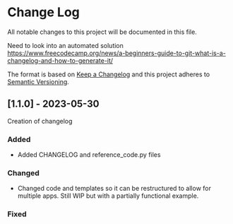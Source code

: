 # Change Log
All notable changes to this project will be documented in this file.

Need to look into an automated solution https://www.freecodecamp.org/news/a-beginners-guide-to-git-what-is-a-changelog-and-how-to-generate-it/
 
The format is based on [Keep a Changelog](http://keepachangelog.com/)
and this project adheres to [Semantic Versioning](http://semver.org/).
 
## [1.1.0] - 2023-05-30
 
Creation of changelog
 
### Added
- Added CHANGELOG and reference_code.py files
 
### Changed
- Changed code and templates so it can be restructured to allow for multiple apps. Still WIP but with a partially functional example.

### Fixed
